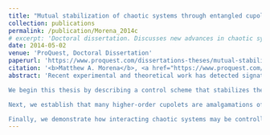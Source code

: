 ```yaml
---
title: "Mutual stabilization of chaotic systems through entangled cupolets."
collection: publications
permalink: /publication/Morena_2014c
# excerpt: 'Doctoral dissertation. Discusses new advances in chaotic systems research, notably the mutual stabilization that transpires between pairs of interacting chaotic systems.'
date: 2014-05-02
venue: 'ProQuest, Doctoral Dissertation'
paperurl: 'https://www.proquest.com/dissertations-theses/mutual-stabilization-chaotic-systems-through/docview/1548365664/se-2?accountid=10100'
citation: '<b>Matthew A. Morena</b>, <a href="https://www.proquest.com/dissertations-theses/mutual-stabilization-chaotic-systems-through/docview/1548365664/se-2?accountid=10100" style="color:#0000FF;"><i>Mutual stabilization of chaotic systems through entangled cupolets</i></a>, Ph.D. Thesis, [Order No. 3581216], University of New Hampshire, Durham, NH, USA (2014).'
abstract: 'Recent experimental and theoretical work has detected signatures of chaotic behavior in nearly every physical science, including quantum entanglement. In some instances, chaos either plays a significant role or, as an underlying presence, explains perplexing observations. There are certain properties of chaotic systems which are consistently encountered and become focal points of the investigations. For instance, chaotic systems typically admit a dense set of unstable periodic orbits around an attractor. These orbits collectively provide a rich source of qualitative information about the associated system and their abundance has been utilized in a variety of applications.

We begin this thesis by describing a control scheme that stabilizes the unstable periodic orbits of chaotic systems and we go on to discuss several properties of these orbits. This technique allows for the creation of thousands of periodic orbits, known as cupolets (Chaotic Unstable Periodic Orbit-lets). We then present several applications of cupolets for investigating chaotic systems. First, we demonstrate an effective technique that combines cupolets with algebraic graph theory in order to transition between their orbits. This also induces certainty into the control of nonlinear systems and effectively provides an efficient algorithm for the steering and targeting of chaotic systems.

Next, we establish that many higher-order cupolets are amalgamations of simpler cupolets, possibly through bifurcations. From a sufficiently large set of cupolets, we obtain a hierarchal subset of fundamental cupolets from which other cupolets may be assembled and dynamical invariants approximated. We then construct an independent coordinate system aligned to the local dynamical geometry and that reveals the local stretching and folding dynamics which characterize chaotic behavior. This partitions the dynamical landscape into regions of high or low chaoticity, thereby supporting prediction capabilities.

Finally, we demonstrate how interacting chaotic systems may be controlled onto cupolets whose periodic behavior is maintained by their continued interaction. This is known as chaotic entanglement and it evokes a classical analog to quantum entanglement. Fundamental cupolets are believed to play important roles in chaotic entanglement. Based on certain properties of chaotic systems and on examples which we present, there is potential for chaotic entanglement to be naturally occurring.'
---
```

<!-- Abstract: Recent experimental and theoretical work has detected signatures of chaotic behavior in nearly every physical science, including quantum entanglement. In some instances, chaos either plays a significant role or, as an underlying presence, explains perplexing observations. There are certain properties of chaotic systems which are consistently encountered and become focal points of the investigations. For instance, chaotic systems typically admit a dense set of unstable periodic orbits around an attractor. These orbits collectively provide a rich source of qualitative information about the associated system and their abundance has been utilized in a variety of applications.

We begin this thesis by describing a control scheme that stabilizes the unstable periodic orbits of chaotic systems and we go on to discuss several properties of these orbits. This technique allows for the creation of thousands of periodic orbits, known as cupolets (Chaotic Unstable Periodic Orbit-lets). We then present several applications of cupolets for investigating chaotic systems. First, we demonstrate an effective technique that combines cupolets with algebraic graph theory in order to transition between their orbits. This also induces certainty into the control of nonlinear systems and effectively provides an efficient algorithm for the steering and targeting of chaotic systems.

Next, we establish that many higher-order cupolets are amalgamations of simpler cupolets, possibly through bifurcations. From a sufficiently large set of cupolets, we obtain a hierarchal subset of fundamental cupolets from which other cupolets may be assembled and dynamical invariants approximated. We then construct an independent coordinate system aligned to the local dynamical geometry and that reveals the local stretching and folding dynamics which characterize chaotic behavior. This partitions the dynamical landscape into regions of high or low chaoticity, thereby supporting prediction capabilities.

Finally, we demonstrate how interacting chaotic systems may be controlled onto cupolets whose periodic behavior is maintained by their continued interaction. This is known as chaotic entanglement and it evokes a classical analog to quantum entanglement. Fundamental cupolets are believed to play important roles in chaotic entanglement. Based on certain properties of chaotic systems and on examples which we present, there is potential for chaotic entanglement to be naturally occurring. -->

